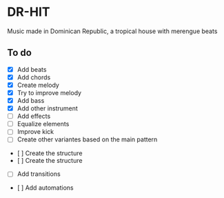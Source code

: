 # DR-HIT
Music made in Dominican Republic, a tropical house with merengue beats

## To do

- [x] Add beats
- [x] Add chords
- [x] Create melody
- [x] Try to improve melody
- [x] Add bass
- [x] Add other instrument
- [ ] Add effects
- [ ] Equalize elements
- [ ] Improve kick
- [ ] Create other variantes based on the main pattern
- [ ] Create the structure
- [ ] Create the structure
- [ ] Add transitions
- [ ] Add automations
